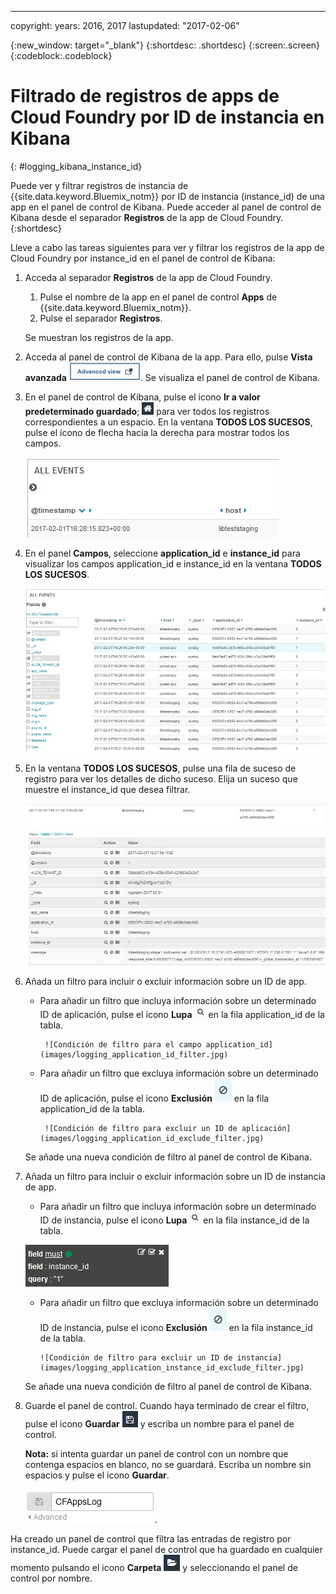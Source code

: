---

copyright:
  years: 2016, 2017
lastupdated: "2017-02-06"


<!-- Common attributes used in the template are defined as follows: -->
{:new_window: target="_blank"}
{:shortdesc: .shortdesc}
{:screen:.screen}
{:codeblock:.codeblock}


# Filtrado de registros de apps de Cloud Foundry por ID de instancia en Kibana
<!-- for example, Uploading your data -->
{: #logging_kibana_instance_id}
<!-- Provide an appropriate ID above -->

Puede ver y filtrar registros de instancia de {{site.data.keyword.Bluemix_notm}} por ID de instancia (instance_id) de una app en el panel de control de Kibana. Puede acceder al panel de control de Kibana desde el separador **Registros** de la app de Cloud Foundry. 
{:shortdesc}

<!-- Include a sentence to briefly introduce the steps/subtopics. Example: -->
Lleve a cabo las tareas siguientes para ver y filtrar los registros de la app de Cloud Foundry por instance_id en el panel de control de Kibana:

1. Acceda al separador **Registros** de la app de Cloud Foundry. 

    1. Pulse el nombre de la app en el panel de control **Apps** de {{site.data.keyword.Bluemix_notm}}.
    2. Pulse el separador **Registros**. 
    
    Se muestran los registros de la app.

2. Acceda al panel de control de Kibana de la app. Para ello, pulse **Vista avanzada** ![Enlace de vista avanzada](images/logging_advanced_view.jpg). Se visualiza el panel de control de Kibana.

3. En el panel de control de Kibana, pulse el icono **Ir a valor predeterminado guardado**; ![icono Ir a valor predeterminado guardado](images/logging_default_dash.jpg) para ver todos los registros correspondientes a un espacio. En la ventana **TODOS LOS SUCESOS**, pulse el icono de flecha hacia la derecha para mostrar todos los campos. 

    ![Ventana Todos los sucesos con icono de flecha hacia la derecha](images/logging_all_events_no_fields.jpg)

4. En el panel **Campos**, seleccione **application_id** e **instance_id** para visualizar los campos application_id e instance_id en la ventana **TODOS LOS SUCESOS**.

    ![Ventana Todos los sucesos con los campos application_id e instance_id seleccionados](images/logging_all_events_app_instance_select.jpg)

5. En la ventana **TODOS LOS SUCESOS**, pulse una fila de suceso de registro para ver los detalles de dicho suceso. Elija un suceso que muestre el instance_id que desea filtrar.

    ![Ventana Todos los sucesos que muestra detalles del suceso de registro seleccionado](images/logging_selected_log_event.jpg)

6. Añada un filtro para incluir o excluir información sobre un ID de app. 

    * Para añadir un filtro que incluya información sobre un determinado ID de aplicación, pulse el icono **Lupa** ![icono Lupa](images/logging_magnifying_glass.jpg) en la fila application_id de la tabla. 
    
           ![Condición de filtro para el campo application_id](images/logging_application_id_filter.jpg)
    
    * Para añadir un filtro que excluya información sobre un determinado ID de aplicación, pulse el icono **Exclusión** ![icono de exclusión](images/logging_exclusion_icon.png) en la fila application_id de la tabla. 
    
           ![Condición de filtro para excluir un ID de aplicación](images/logging_application_id_exclude_filter.jpg)
    
    Se añade una nueva condición de filtro al panel de control de Kibana.
 

7. Añada un filtro para incluir o excluir información sobre un ID de instancia de app. 

    * Para añadir un filtro que incluya información sobre un determinado ID de instancia, pulse el icono **Lupa** ![icono Lupa](images/logging_magnifying_glass.jpg) en la fila instance_id de la tabla. 

    ![Condición de filtro para el campo instance_id](images/logging_instance_id_filter.jpg)

     * Para añadir un filtro que excluya información sobre un determinado ID de instancia, pulse el icono **Exclusión** ![icono de exclusión](images/logging_exclusion_icon.png) en la fila instance_id de la tabla. 
    
           ![Condición de filtro para excluir un ID de instancia](images/logging_application_instance_id_exclude_filter.jpg)
    
    Se añade una nueva condición de filtro al panel de control de Kibana.

9. Guarde el panel de control. Cuando haya terminado de crear el filtro, pulse el icono **Guardar** ![icono Guardar](images/logging_save.jpg) y escriba un nombre para el panel de control. 

    **Nota:** si intenta guardar un panel de control con un nombre que contenga espacios en blanco, no se guardará. Escriba un nombre sin espacios y pulse el icono **Guardar**.

    ![Guarde el nombre del panel de control](images/logging_save_dashboard.jpg).

Ha creado un panel de control que filtra las entradas de registro por instance_id. Puede cargar el panel de control que ha guardado en cualquier momento pulsando el icono **Carpeta** ![icono Carpeta](images/logging_folder.jpg) y seleccionando el panel de control por nombre. 
